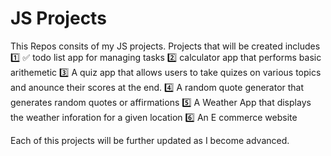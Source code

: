 # JS Projects

This Repos consits of my JS projects.
Projects that will be created includes
1️⃣ ✅ todo list app for managing tasks
2️⃣ calculator app that performs basic arithemetic
3️⃣ A quiz app that allows users to take quizes on various topics and anounce their scores at the end.
4️⃣ A random quote generator that generates random quotes or affirmations
5️⃣ A Weather App that displays the weather inforation for a given location
6️⃣ An E commerce website

Each of this projects will be further updated as I become advanced.